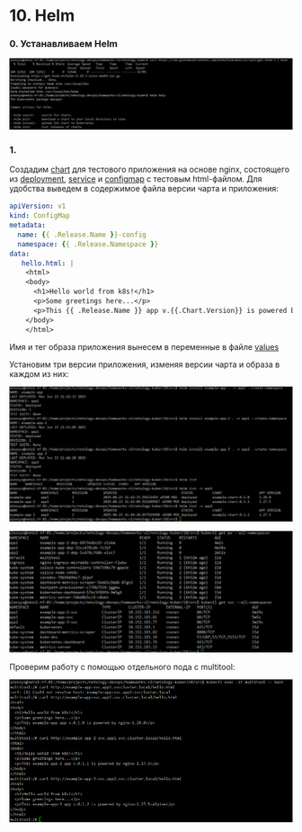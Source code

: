 # 10. Helm

### 0. Устанавливаем Helm

![tf](img/10-01-helm-install.png)


### 1.

Создадим [chart](src/Chart.yaml) для тестового приложения на основе nginx, состоящего из 
[deployment](src/templates/deployment.yaml), [service](src/templates/service.yaml) и [configmap](src/templates/configmap.yaml) с
тестовым html-файлом. Для удобства выведем в содержимое файла версии чарта и приложения:

```yaml
apiVersion: v1
kind: ConfigMap
metadata:
  name: {{ .Release.Name }}-config
  namespace: {{ .Release.Namespace }}
data:
   hello.html: |
    <html>
    <body>
      <h1>Hello world from k8s!</h1>
      <p>Some greetings here...</p>
      <p>This {{ .Release.Name }} app v.{{.Chart.Version}} is powered by {{.Values.app.image.name}}-{{.Values.app.image.tag}}</p>
    </body>
    </html>
```

Имя и тег образа приложения вынесем в переменные в файле [values](src/values.yaml) 

Установим три версии приложения, изменяя версии чарта и  образа в каждом из них:

![tf](img/10-2-chart-install-3-ver.png)

![tf](img/10-2-chart-install-3-ver-pods.png)

Проверим работу с помощью отдельного пода с multitool:

![tf](img/10-2-chart-install-3-ver-http-check.png)


